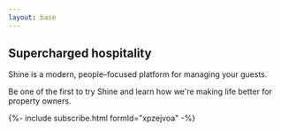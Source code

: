 ```yaml
---
layout: base
---
```


<section class="section-content">

  <div class="block-hero">
    <h1>Supercharged hospitality</h1>
    <p>Shine is a modern, people–focused platform for managing your guests.</p>
  </div>
   
  <div class="block-cta">
    <p>Be one of the first to try Shine and learn how we're making life better for property owners.</p>
    {%- include subscribe.html formId="xpzejvoa" -%}
  </div>

</section>

<script>
  var form = document.getElementById("initial-form");
  
  async function handleSubmit(event) {
    event.preventDefault();
    var status = document.getElementById("form-status");
    var data = new FormData(event.target);
    fetch(event.target.action, {
      method: form.method,
      body: data,
      headers: {
          'Accept': 'application/json'
      }
    }).then(response => {
      if (response.ok) {
        status.innerHTML = "Thanks for your submission!";
        form.reset()
      } else {
        response.json().then(data => {
          if (Object.hasOwn(data, 'errors')) {
            status.innerHTML = data["errors"].map(error => error["message"]).join(", ")
          } else {
            status.innerHTML = "Oops! There was a problem submitting your form"
          }
        })
      }
    }).catch(error => {
      status.innerHTML = "Oops! There was a problem submitting your form"
    });
  }
  form.addEventListener("submit", handleSubmit)
</script>